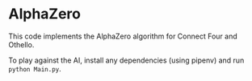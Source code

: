 # AlphaZero

This code implements the AlphaZero algorithm for Connect Four and Othello.

To play against the AI, install any dependencies (using pipenv) and run `python Main.py`.
